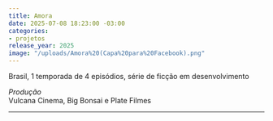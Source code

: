 ```yaml
---
title: Amora
date: 2025-07-08 18:23:00 -03:00
categories:
- projetos
release_year: 2025
image: "/uploads/Amora%20(Capa%20para%20Facebook).png"
---
```


Brasil, 1 temporada de 4 episódios, série de ficção em desenvolvimento


_Produção_\
Vulcana Cinema, Big Bonsai e Plate Filmes




---